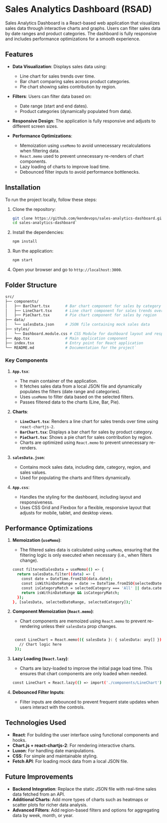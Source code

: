
Sales Analytics Dashboard (RSAD)
================================

Sales Analytics Dashboard is a React-based web application that visualizes sales data through interactive charts and graphs. Users can filter sales data by date ranges and product categories. The dashboard is fully responsive and includes performance optimizations for a smooth experience.

Features
--------

- **Data Visualization**: Displays sales data using:

  - Line chart for sales trends over time.
  - Bar chart comparing sales across product categories.
  - Pie chart showing sales contribution by region.
- **Filters**: Users can filter data based on:

  - Date range (start and end dates).
  - Product categories (dynamically populated from data).
- **Responsive Design**: The application is fully responsive and adjusts to different screen sizes.

- **Performance Optimizations**:

  - Memoization using `useMemo` to avoid unnecessary recalculations when filtering data.
  - `React.memo` used to prevent unnecessary re-renders of chart components.
  - Lazy loading of charts to improve load time.
  - Debounced filter inputs to avoid performance bottlenecks.

Installation
------------

To run the project locally, follow these steps:

1. Clone the repository:

    ```bash
    git clone https://github.com/kendevops/sales-analytics-dashboard.git
    cd sales-analytics-dashboard`
    ```

2. Install the dependencies:

    ```bash
    npm install
    ```

3. Run the application:

    ```bash
    npm start
    ```

4. Open your browser and go to `http://localhost:3000`.

Folder Structure
----------------

```bash
src/
├── components/
│   ├── BarChart.tsx       # Bar chart component for sales by category
│   ├── LineChart.tsx      # Line chart component for sales trends over time
│   ├── PieChart.tsx       # Pie chart component for sales by region
├── data/
│   └── salesData.json     # JSON file containing mock sales data
├── styles/
│   └── Dashboard.module.css # CSS Module for dashboard layout and responsiveness
├── App.tsx                # Main application component
├── index.tsx              # Entry point for React application
└── README.md              # Documentation for the project`
```

### Key Components

1. **`App.tsx`**:

    - The main container of the application.
    - It fetches sales data from a local JSON file and dynamically populates the filters (date range and categories).
    - Uses `useMemo` to filter data based on the selected filters.
    - Passes filtered data to the charts (Line, Bar, Pie).
2. **Charts**:

    - **`LineChart.tsx`**: Renders a line chart for sales trends over time using `react-chartjs-2`.
    - **`BarChart.tsx`**: Displays a bar chart for sales by product category.
    - **`PieChart.tsx`**: Shows a pie chart for sales contribution by region.
    - Charts are optimized using `React.memo` to prevent unnecessary re-renders.
3. **`salesData.json`**:

    - Contains mock sales data, including date, category, region, and sales values.
    - Used for populating the charts and filters dynamically.
4. **`App.css`**:

    - Handles the styling for the dashboard, including layout and responsiveness.
    - Uses CSS Grid and Flexbox for a flexible, responsive layout that adjusts for mobile, tablet, and desktop views.

Performance Optimizations
-------------------------

1. **Memoization (`useMemo`)**:

    - The filtered sales data is calculated using `useMemo`, ensuring that the filtering logic is only executed when necessary (i.e., when filters change).

    ```bash
    const filteredSalesData = useMemo(() => {
      return salesData.filter((data) => {
        const date = DateTime.fromISO(data.date);
        const isWithinDateRange = date >= DateTime.fromISO(selectedDateRange.startDate) && date <= DateTime.fromISO(selectedDateRange.endDate);
        const isCategoryMatch = selectedCategory === 'All' || data.category === selectedCategory;
        return isWithinDateRange && isCategoryMatch;
      });
    }, [salesData, selectedDateRange, selectedCategory]);`
    ```

2. **Component Memoization (`React.memo`)**:

    - Chart components are memoized using `React.memo` to prevent re-rendering unless their `salesData` prop changes.

   ```bash

    const LineChart = React.memo(({ salesData }: { salesData: any[] }) => {
      // Chart logic here
    });
    ```

3. **Lazy Loading (`React.lazy`)**:

    - Charts are lazy-loaded to improve the initial page load time. This ensures that chart components are only loaded when needed.

    ```bash
    const LineChart = React.lazy(() => import('./components/LineChart'));
    ```

4. **Debounced Filter Inputs**:

    - Filter inputs are debounced to prevent frequent state updates when users interact with the controls.

Technologies Used
-----------------

- **React**: For building the user interface using functional components and hooks.
- **Chart.js + react-chartjs-2**: For rendering interactive charts.
- **Luxon**: For handling date manipulations.
- **CSS**: For simple and maintainable styling.
- **Fetch API**: For loading mock data from a local JSON file.

Future Improvements
-------------------

- **Backend Integration**: Replace the static JSON file with real-time sales data fetched from an API.
- **Additional Charts**: Add more types of charts such as heatmaps or scatter plots for richer data analysis.
- **Advanced Filters**: Add region-based filters and options for aggregating data by week, month, or year.
